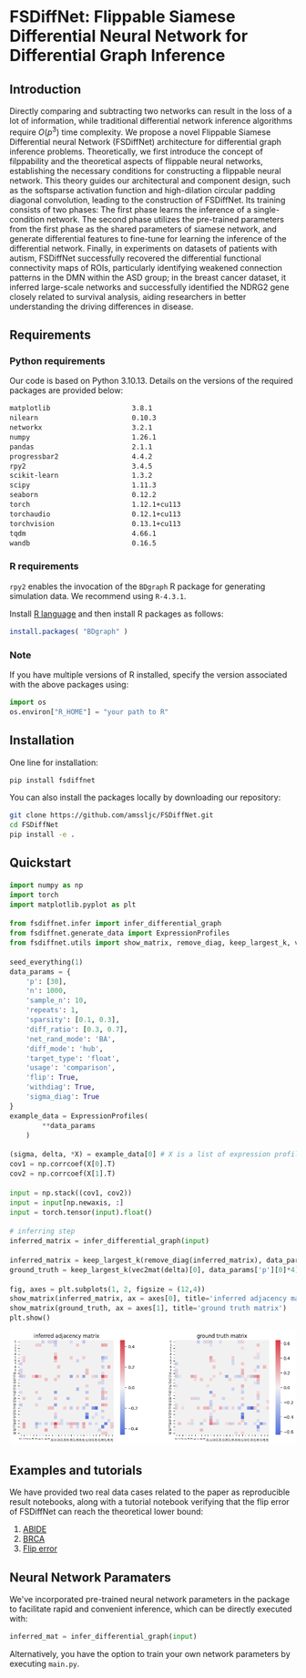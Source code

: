 # FSDiffNet: Flippable Siamese Differential Neural Network for Differential Graph Inference

## Introduction

Directly comparing and subtracting two networks can result in the loss of a lot of information, while traditional differential network inference algorithms require $O(p^3)$ time complexity. We propose a novel Flippable Siamese Differential neural Network (FSDiffNet) architecture for differential graph inference problems. Theoretically, we first introduce the concept of filppability and the theoretical aspects of flippable neural networks, establishing the necessary conditions for constructing a flippable neural network. This theory guides our architectural and component design, such as the softsparse activation function and high-dilation circular padding diagonal convolution, leading to the construction of FSDiffNet. Its training consists of two phases: The first phase learns the inference of a single-condition network. The second phase utilizes the pre-trained parameters from the first phase as the shared parameters of siamese network, and generate differential features to fine-tune for learning the inference of the differential network.  Finally, in experiments on datasets of patients with autism, FSDiffNet successfully recovered the differential functional connectivity maps of ROIs, particularly identifying weakened connection patterns in the DMN within the ASD group; in the breast cancer dataset, it inferred large-scale networks and successfully identified the NDRG2 gene closely related to survival analysis, aiding researchers in better understanding the driving differences in disease.

## Requirements

### Python requirements

Our code is based on Python 3.10.13. Details on the versions of the required packages are provided below:

```bash
matplotlib                    3.8.1
nilearn                       0.10.3
networkx                      3.2.1
numpy                         1.26.1
pandas                        2.1.1
progressbar2                  4.4.2
rpy2                          3.4.5
scikit-learn                  1.3.2
scipy                         1.11.3
seaborn                       0.12.2
torch                         1.12.1+cu113
torchaudio                    0.12.1+cu113
torchvision                   0.13.1+cu113
tqdm                          4.66.1
wandb                         0.16.5
```

### R requirements

`rpy2` enables the invocation of the `BDgraph` R package for generating simulation data. We recommend using `R-4.3.1`.

Install [R language](https://www.r-project.org/) and then install R packages as follows:

```r
install.packages( "BDgraph" )
```

### Note

If you have multiple versions of R installed, specify the version associated with the above packages using:

```python
import os
os.environ["R_HOME"] = "your path to R"
```

## Installation

One line for installation:

```bash
pip install fsdiffnet
```

You can also install the packages locally by downloading our repository:

```bash
git clone https://github.com/amssljc/FSDiffNet.git
cd FSDiffNet
pip install -e .
```

## Quickstart

```python
import numpy as np
import torch
import matplotlib.pyplot as plt

from fsdiffnet.infer import infer_differential_graph
from fsdiffnet.generate_data import ExpressionProfiles
from fsdiffnet.utils import show_matrix, remove_diag, keep_largest_k, vec2mat, seed_everything, calculate_flip_error

seed_everything(1)
data_params = {
    'p': [30],
    'n': 1000,
    'sample_n': 10,
    'repeats': 1,
    'sparsity': [0.1, 0.3],
    'diff_ratio': [0.3, 0.7],
    'net_rand_mode': 'BA',
    'diff_mode': 'hub',
    'target_type': 'float',
    'usage': 'comparison',
    'flip': True,
    'withdiag': True,
    'sigma_diag': True
}
example_data = ExpressionProfiles(
        **data_params
    )

(sigma, delta, *X) = example_data[0] # X is a list of expression profiles X1, X2, each with a shape of (n, p), in this case, (1000, 39).
cov1 = np.corrcoef(X[0].T)
cov2 = np.corrcoef(X[1].T)

input = np.stack((cov1, cov2))
input = input[np.newaxis, :]
input = torch.tensor(input).float()

# inferring step
inferred_matrix = infer_differential_graph(input)

inferred_matrix = keep_largest_k(remove_diag(inferred_matrix), data_params['p'][0]*4)
ground_truth = keep_largest_k(vec2mat(delta)[0], data_params['p'][0]*4)

fig, axes = plt.subplots(1, 2, figsize = (12,4))
show_matrix(inferred_matrix, ax = axes[0], title='inferred adjacency matrix')
show_matrix(ground_truth, ax = axes[1], title='ground truth matrix')
plt.show()
```

![result](./figures/output.png "result")

## Examples and tutorials

We have provided two real data cases related to the paper as reproducible result notebooks, along with a tutorial notebook verifying that the flip error of FSDiffNet can reach the theoretical lower bound:

1. [ABIDE](./notebooks/ABIDE.ipynb)
2. [BRCA](./notebooks/BRCA.ipynb)
3. [Flip error](./notebooks/quickstart.ipynb)

## Neural Network Paramaters

We've incorporated pre-trained neural network parameters in the package to facilitate rapid and convenient inference, which can be directly executed with:

```python
inferred_mat = infer_differential_graph(input)
```

Alternatively, you have the option to train your own network parameters by executing `main.py`.
